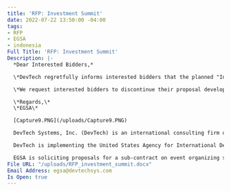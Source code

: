 ```yaml
---
title: 'RFP: Investment Summit'
date: 2022-07-22 13:50:00 -04:00
tags:
- RFP
- EGSA
- indonesia
Full Title: 'RFP: Investment Summit'
Description: |-
  *Dear Interested Bidders,*

  \*DevTech regretfully informs interested bidders that the planned "Investment Summit - Bali/Indonesia - November 30th-December 2nd, 2022” is postponed until further notice. Therefore, in accordance to section 20 of RFP No. EGSA-2022-01- Event Organizer Services for an International Investment Summit,  we are cancelling this RFP.\*

  \*We request interested bidders to discontinue their proposal development. DevTech appreciates bidders’ interest and responses to the RFI and will notify bidders who submitted their letter of interest once/if EGSA determines a new date for the "Investment Summit.""

  \*Regards,\*
  \*EGSA\*

  [Capture9.PNG](/uploads/Capture9.PNG)

  DevTech Systems, Inc. (DevTech) is an international consulting firm dedicated to development, with 35 years of experience providing advisory services and technical assistance to government, private sector, and civil society stakeholders in more than 100 countries. DevTech core practice areas include: Monitoring and Evaluation; Knowledge Management and Data Analytics; Public Financial Management and Fiscal Sustainability; and Education, Gender, and Youth.

  DevTech is implementing the United States Agency for International Development (USAID) funded Economic Growth Support Activity (EGSA) in Indonesia. EGSA supports the government of Indonesia and other stakeholders with i) evidence-based decision making (ii) technical assistance to improve GOI capacity in public financial management and related governance; and (iii) capacity building to improve the business enabling environment for foreign and domestic enterprises.

  EGSA is soliciting proposals for a sub-contract on event organizing services to conduct an anticipated “INVESTMENT SUMMIT” on December 1 – 2, 2022 in Bali, opened with a kick-off dinner on November 30, 2022. Selected event organizer is expected to provide all summit services before, during and after the event for successful implementation of the summit. Detail services are outlined in the scope of work enclosed.
File URL: "/uploads/RFP_investment_summit.docx"
Email Address: egsa@devtechsys.com
Is Open: true
---
```



